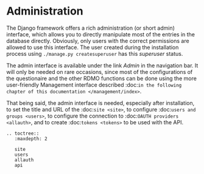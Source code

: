 # Administration

The Django framework offers a rich administration (or short admin) interface, which allows you to directly manipulate most of the entries in the database directly. Obviously, only users with the correct permissions are allowed to use this interface. The user created during the installation process using ``./manage.py createsuperuser`` has this *superuser* status.

The admin interface is available under the link *Admin* in the navigation bar. It will only be needed on rare occasions, since most of the configurations of the questionaire and the other RDMO functions can be done using the more user-friendly Management interface described :doc:`in the following chapter of this documentation </management/index>`.

That being said, the admin interface is needed, especially after installation, to set the title and URL of the :doc:`site <site>`, to configure :doc:`users and groups <users>`, to configure the connection to :doc:`OAUTH providers <allauth>`, and to create :doc:`tokens <tokens>` to be used with the API.

```eval_rst
.. toctree::
   :maxdepth: 2

   site
   users
   allauth
   api
```
